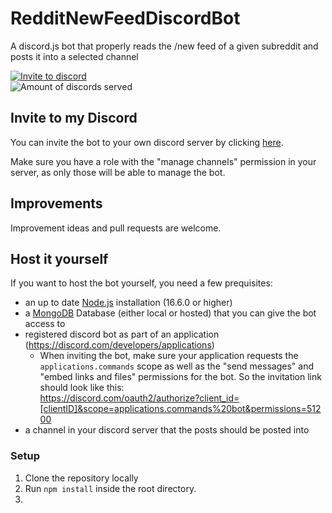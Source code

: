 # RedditNewFeedDiscordBot
A discord.js bot that properly reads the /new feed of a given subreddit and posts it into a selected channel

[![Invite to discord](https://img.shields.io/static/v1?label=Discord&message=Invite%20to%20discord&style=flat-square&logo=discord&color=7289DA)](https://discord.com/api/oauth2/authorize?client_id=900766304628244490&scope=applications.commands%20bot&permissions=51200)  
![Amount of discords served](https://img.shields.io/endpoint?url=https://redditbot.maptesting.de/shield/joinamount&style=flat-square&color=7289DA&label=Joined%20discord%20servers)

## Invite to my Discord
You can invite the bot to your own discord server by clicking [here](https://discord.com/oauth2/authorize?client_id=900766304628244490&scope=applications.commands%20bot&permissions=51200).

Make sure you have a role with the "manage channels" permission in your server, as only those will be able to manage the bot.

## Improvements

Improvement ideas and pull requests are welcome.


## Host it yourself

If you want to host the bot yourself, you need a few prequisites:

- an up to date [Node.js](https://nodejs.org/) installation (16.6.0 or higher)
- a [MongoDB](https://www.mongodb.com/) Database (either local or hosted) that you can give the bot access to
- registered discord bot as part of an application (https://discord.com/developers/applications)
	- When inviting the bot, make sure your application requests the `applications.commands` scope as well as the "send messages" and "embed links and files" permissions for the bot. So the invitation link should look like this:  
	https://discord.com/oauth2/authorize?client_id=[clientID]&scope=applications.commands%20bot&permissions=51200
- a channel in your discord server that the posts should be posted into

### Setup

1. Clone the repository locally
2. Run `npm install` inside the root directory.
3. 
